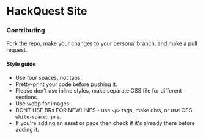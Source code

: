 # HackQuest Site

### Contributing

Fork the repo, make your changes to your personal branch, and make a pull request.

#### Style guide

- Use four spaces, not tabs.
- Pretty-print your code before pushing it.
- Please don't use inline styles, make separate CSS file for different sections.
- Use webp for images.
- DONT USE BRs FOR NEWLINES - use `<p>` tags, make divs, or use CSS
  `white-space: pre`.
- If you're adding an asset or page then check if it's already there before
  adding it.
